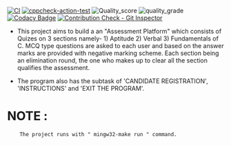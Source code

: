 [![CI](https://github.com/PrajaktaZode/LTTS-Project/actions/workflows/main.yml/badge.svg)](https://github.com/PrajaktaZode/LTTS-Project/actions/workflows/main.yml)
[![cppcheck-action-test](https://github.com/PrajaktaZode/LTTS-Project/actions/workflows/cpp_check.yml/badge.svg)](https://github.com/PrajaktaZode/LTTS-Project/actions/workflows/cpp_check.yml)
![Quality_score](https://www.code-inspector.com/project/25157/score/svg)
![quality_grade](https://www.code-inspector.com/project/25157/status/svg)
[![Codacy Badge](https://app.codacy.com/project/badge/Grade/747d0206811943218feeabfe6ef5e0c2)](https://www.codacy.com/gh/PrajaktaZode/LTTS-Project/dashboard?utm_source=github.com&amp;utm_medium=referral&amp;utm_content=PrajaktaZode/LTTS-Project&amp;utm_campaign=Badge_Grade)
[![Contribution Check - Git Inspector](https://github.com/PrajaktaZode/LTTS-Project/actions/workflows/git_inspector.yml/badge.svg)](https://github.com/PrajaktaZode/LTTS-Project/actions/workflows/git_inspector.yml)


* This project aims to build a an "Assessment Platform" which consists of Quizes on 3 sections namely- 1) Aptitude 2) Verbal 3) Fundamentals of C.  MCQ type questions are asked to each user and based on the answer marks are provided with negative marking scheme. Each section being an elimination round, the one who makes up to clear all the section qualifies the assessment.

* The program also has the subtask of 'CANDIDATE REGISTRATION', 'INSTRUCTIONS' and 'EXIT THE PROGRAM'.

# NOTE :
        The project runs with " mingw32-make run " command.

